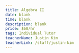 ```yaml
---
title: Algebra II
date: blank
time: blank
description: blank
price: $60/hr
tags: Individual Tutor
teacherName: Justin Kim
teacherLink: /staff/justin-kim
---
```

